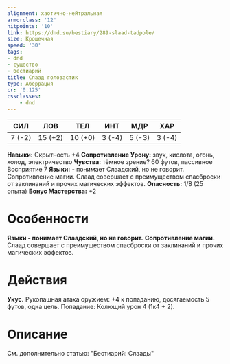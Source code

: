 ```yaml
---
alignment: хаотично-нейтральная
armorclass: '12'
hitpoints: '10'
link: https://dnd.su/bestiary/289-slaad-tadpole/
size: Крошечная
speed: '30'
tags:
- dnd
- существо
- бестиарий
title: Слаад головастик
type: Аберрация
cr: '0.125'
cssclasses:
    - dnd
---
```



| СИЛ | ЛОВ | ТЕЛ | ИНТ | МДР | ХАР |
|---|---|---|---|---|---|
| 7 (-2) | 15 (+2) | 10 (+0) | 3 (-4) | 5 (-3) | 3 (-4) |
**Навыки:** Скрытность +4
**Сопротивление Урону:** звук, кислота, огонь, холод, электричество
**Чувства:** тёмное зрение? 60 футов, пассивное Восприятие 7
**Языки:** - понимает Слаадский, но не говорит.
Сопротивление магии. Слаад совершает с преимуществом спасброски от заклинаний и прочих магических эффектов.
**Опасность:** 1/8 (25 опыта)
**Бонус Мастерства:** +2


# Особенности
**Языки - понимает Слаадский, но не говорит.** 
**Сопротивление магии.** Слаад совершает с преимуществом спасброски от заклинаний и прочих магических эффектов.


# Действия
**Укус.** Рукопашная атака оружием: +4 к попаданию, досягаемость 5 футов, одна цель. Попадание: Колющий урон 4 (1к4 + 2).


# Описание
См. дополнительно статью: "Бестиарий: Слаады"